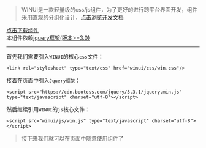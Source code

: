 > WINUI是一款轻量级的css/js组件，为了更好的进行跨平台界面开发，组件采用直观的分组化设计，[点击浏览开发文档](http://doc.win-ui.cn)
> 
[点击下载组件](https://github.com/xcg340122/win-ui/releases)  
本组件依赖[jquery框架(版本>=3.0)](https://baike.baidu.com/item/jQuery/5385065?fr=aladdin)  
*****
首先我们需要引入`WINUI`的核心`css`文件：
```
<link rel="stylesheet" type="text/css" href="winui/css/win.css"/>
```
接着在页面中引入`Jquery框架`：
```
<script src="https://cdn.bootcss.com/jquery/3.3.1/jquery.min.js" type="text/javascript" charset="utf-8"></script>
```
然后继续引用`WINUI`的`js`核心文件：
```
<script src="winui/js/win.js" type="text/javascript" charset="utf-8"></script>
```
>接下来我们就可以在页面中随意使用组件了
